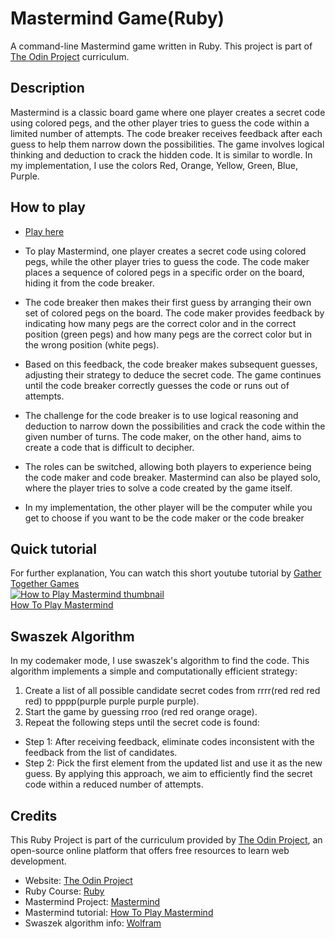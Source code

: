 # Mastermind Game(Ruby)

A command-line Mastermind game written in Ruby. This project is part of [The Odin Project](https://www.theodinproject.com/lessons/ruby-mastermind) curriculum.

## Description

Mastermind is a classic board game where one player creates a secret code using colored pegs, and the other player tries to guess the code within a limited number of attempts. 
The code breaker receives feedback after each guess to help them narrow down the possibilities. The game involves logical thinking and deduction to crack the hidden code. It is
similar to wordle. In my implementation, I use the colors Red, Orange, Yellow, Green, Blue, Purple.
## How to play
- [Play here]()

- To play Mastermind, one player creates a secret code using colored pegs, while the other player tries to guess the code. 
The code maker places a sequence of colored pegs in a specific order on the board, hiding it from the code breaker.

- The code breaker then makes their first guess by arranging their own set of colored pegs on the board. 
The code maker provides feedback by indicating how many pegs are the correct color and in the correct position (green pegs) 
and how many pegs are the correct color but in the wrong position (white pegs).

- Based on this feedback, the code breaker makes subsequent guesses, adjusting their strategy to deduce the secret code. 
The game continues until the code breaker correctly guesses the code or runs out of attempts.

- The challenge for the code breaker is to use logical reasoning and deduction to narrow down the possibilities and crack 
the code within the given number of turns. The code maker, on the other hand, aims to create a code that is difficult to decipher.

- The roles can be switched, allowing both players to experience being the code maker and code breaker. Mastermind can also 
be played solo, where the player tries to solve a code created by the game itself.

- In my implementation, the other player will be the computer while you get to choose if you want to be the code maker or the code breaker

## Quick tutorial
For further explanation, You can watch this short youtube tutorial by [Gather Together Games](https://www.youtube.com/@GatherTogetherGames)\
[![How to Play Mastermind thumbnail](https://i.ytimg.com/vi/Dn0iqlY5tMU/hq720.jpg?sqp=-oaymwEcCOgCEMoBSFXyq4qpAw4IARUAAIhCGAFwAcABBg==&rs=AOn4CLC-xlUdXpb5Q4vLn2XtQ_nGh2VPUA)](https://youtu.be/Dn0iqlY5tMU)\
[How To Play Mastermind](https://youtu.be/Dn0iqlY5tMU)

## Swaszek Algorithm
In my codemaker mode, I use swaszek's algorithm to find the code. This algorithm implements a simple and computationally efficient strategy:
1. Create a list of all possible candidate secret codes from rrrr(red red red red) to pppp(purple purple purple purple).
2. Start the game by guessing rroo (red red orange orage).
3. Repeat the following steps until the secret code is found:
- Step 1: After receiving feedback, eliminate codes inconsistent with the feedback from the list of candidates.
- Step 2: Pick the first element from the updated list and use it as the new guess.
By applying this approach, we aim to efficiently find the secret code within a reduced number of attempts.

## Credits

This Ruby Project is part of the curriculum provided by [The Odin Project](https://www.theodinproject.com/), an open-source online platform that offers free resources to learn web development.
- Website: [The Odin Project](https://www.theodinproject.com/)
- Ruby Course: [Ruby](https://www.theodinproject.com/paths/full-stack-ruby-on-rails/courses/ruby)
- Mastermind Project: [Mastermind](https://www.theodinproject.com/lessons/ruby-mastermind)
- Mastermind tutorial: [How To Play Mastermind](https://youtu.be/Dn0iqlY5tMU)
- Swaszek algorithm info: [Wolfram](https://mathworld.wolfram.com/Mastermind.html)
